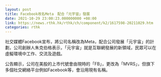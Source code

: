 ```yaml
---
layout: post
title: Facebook改名Meta　配合「元宇宙」發展
date: 2021-10-29 23:00:23.000000000 +08:00
link: https://news.rthk.hk/rthk/ch/component/k2/1617598-20211029.htm
categories: rthk
---
```


社交媒體Facebook宣布，將公司名稱改為Meta，配合公司發展「元宇宙」的計劃，公司創辦人朱克伯格表示，「元宇宙」就是互聯網發展的新領域，民眾可以在虛擬環境中工作、交流及遊戲。
 
公告顯示，公司在美股的上市代號會由現時的「FB」，更改為「MVRS」，但旗下多個社交網絡平台例如Facebook等，會沿用現有名稱。
